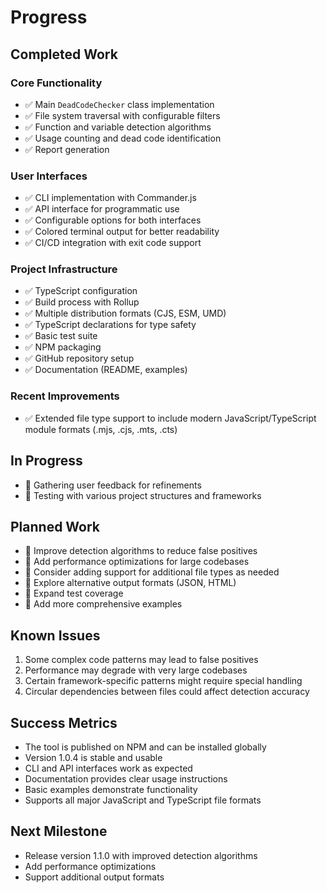 # Progress

## Completed Work

### Core Functionality

- ✅ Main `DeadCodeChecker` class implementation
- ✅ File system traversal with configurable filters
- ✅ Function and variable detection algorithms
- ✅ Usage counting and dead code identification
- ✅ Report generation

### User Interfaces

- ✅ CLI implementation with Commander.js
- ✅ API interface for programmatic use
- ✅ Configurable options for both interfaces
- ✅ Colored terminal output for better readability
- ✅ CI/CD integration with exit code support

### Project Infrastructure

- ✅ TypeScript configuration
- ✅ Build process with Rollup
- ✅ Multiple distribution formats (CJS, ESM, UMD)
- ✅ TypeScript declarations for type safety
- ✅ Basic test suite
- ✅ NPM packaging
- ✅ GitHub repository setup
- ✅ Documentation (README, examples)

### Recent Improvements

- ✅ Extended file type support to include modern JavaScript/TypeScript module formats (.mjs, .cjs, .mts, .cts)

## In Progress

- 🔄 Gathering user feedback for refinements
- 🔄 Testing with various project structures and frameworks

## Planned Work

- 📝 Improve detection algorithms to reduce false positives
- 📝 Add performance optimizations for large codebases
- 📝 Consider adding support for additional file types as needed
- 📝 Explore alternative output formats (JSON, HTML)
- 📝 Expand test coverage
- 📝 Add more comprehensive examples

## Known Issues

1. Some complex code patterns may lead to false positives
2. Performance may degrade with very large codebases
3. Certain framework-specific patterns might require special handling
4. Circular dependencies between files could affect detection accuracy

## Success Metrics

- The tool is published on NPM and can be installed globally
- Version 1.0.4 is stable and usable
- CLI and API interfaces work as expected
- Documentation provides clear usage instructions
- Basic examples demonstrate functionality
- Supports all major JavaScript and TypeScript file formats

## Next Milestone

- Release version 1.1.0 with improved detection algorithms
- Add performance optimizations
- Support additional output formats

